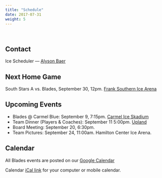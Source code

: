 ```yaml
---
title: "Schedule"
date: 2017-07-31
weight: 5
---
```


<div class="sponsorcontainer">
  <a id="schedule-a1" href="#"><img id="schedule-s1" class="image sponsor"></a>
  <a id="schedule-a2" href="#"><img id="schedule-s2" class="image sponsor"></a>
</div>

Contact
-------
Ice Scheduler &mdash; [Alyson Baer <span class="icon fa-envelope-o"></span>][alyson]

Next Home Game
--------------
South Stars A vs. Blades, September 30, 12pm. [Frank
Southern Ice Arena <span class="icon fa-map-marker"></span>][frank]

Upcoming Events
---------------
* Blades @ Carmel Blue: September 9, 7:15pm. [Carmel Ice Skadium <span class="icon fa-map-marker"></span>][carmel]
* Team Dinner (Players & Coaches): September 11 5:00pm. [Upland <span class="icon fa-map-marker"></span>][upland]
* Board Meeting: September 20, 6:30pm.
* Team Pictures: September 24, 11:00am. Hamilton Center Ice Arena.

[upland]: https://maps.google.com/maps?hl=en&q=Upland%20Brewing%20Co%2C%20350%20W%2011th%20St%2C%20Bloomington%2C%20IN%2047404%2C%20USA

Calendar
--------
All Blades events are posted on our [Google Calendar <span class="icon fa-calendar"></span>][cal]

Calendar [iCal link][ical] for your computer or mobile calendar.

[alyson]: mailto:alysonebaer@gmail.com
[cal]: https://calendar.google.com/calendar/embed?src=epsc9ra4unbaelg6bns4r4ifro%40group.calendar.google.com&ctz=America/New_York
[ical]: https://calendar.google.com/calendar/ical/epsc9ra4unbaelg6bns4r4ifro%40group.calendar.google.com/public/basic.ics
[frank]: https://www.google.com/maps/place/2100+S+Henderson+St,+Bloomington,+IN+47401/@39.1412293,-86.529133,17z/data=!3m1!4b1!4m5!3m4!1s0x886c66590dd701f1:0x2c4224b76654f9a2!8m2!3d39.1412252!4d-86.526939
[carmel]: https://maps.google.com/maps?hl=en&q=Carmel%20Ice%20Rink%2C%201040%203rd%20Ave%20SW%2C%20Carmel%2C%20IN%2046032%2C%20USA
